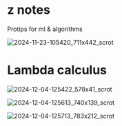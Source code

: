 # z notes

Protips for ml &amp; algorithms


![2024-11-23-105420_711x442_scrot](https://github.com/user-attachments/assets/426cc2a1-cf4c-4ea4-9e7e-69280000772d)

# Lambda calculus

![2024-12-04-125422_578x41_scrot](https://github.com/user-attachments/assets/42e8b661-0a66-459f-b67e-dca0c02ec2e8)

![2024-12-04-125613_740x139_scrot](https://github.com/user-attachments/assets/890cfa4d-bf4f-4bb4-8b96-0cbebe3df2e8)

![2024-12-04-125713_783x212_scrot](https://github.com/user-attachments/assets/33eb9917-8a6c-41ef-a90b-bd26b73e72ed)
